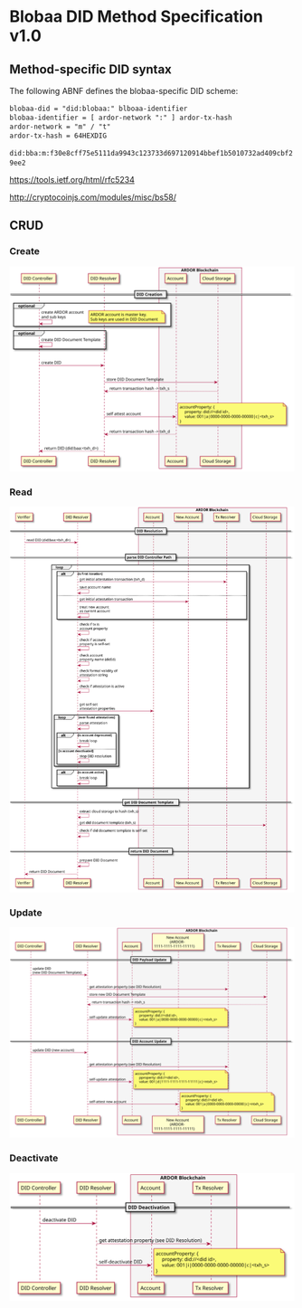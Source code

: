 # Blobaa DID Method Specification v1.0

## Method-specific DID syntax

The following ABNF defines the blobaa-specific DID scheme:

```ABNF
blobaa-did = "did:blobaa:" blboaa-identifier
blobaa-identifier = [ ardor-network ":" ] ardor-tx-hash
ardor-network = "m" / "t"
ardor-tx-hash = 64HEXDIG
```



`did:bba:m:f30e8cff75e5111da9943c123733d697120914bbef1b5010732ad409cbf29ee2`


https://tools.ietf.org/html/rfc5234

http://cryptocoinjs.com/modules/misc/bs58/




## CRUD

### Create

![](images/out/images/src/plantuml/did-create.svg)


### Read

![](images/out/images/src/plantuml/did-read.svg)


### Update

![](images/out/images/src/plantuml/did-update.svg)


### Deactivate

![](images/out/images/src/plantuml/did-delete.svg)

